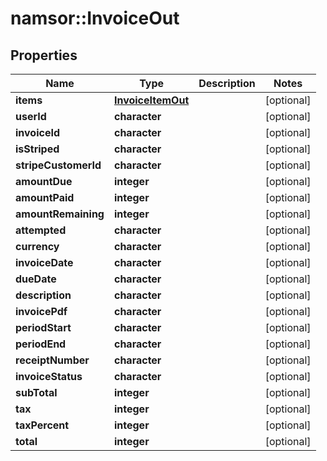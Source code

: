 # namsor::InvoiceOut

## Properties
Name | Type | Description | Notes
------------ | ------------- | ------------- | -------------
**items** | [**InvoiceItemOut**](InvoiceItemOut.md) |  | [optional] 
**userId** | **character** |  | [optional] 
**invoiceId** | **character** |  | [optional] 
**isStriped** | **character** |  | [optional] 
**stripeCustomerId** | **character** |  | [optional] 
**amountDue** | **integer** |  | [optional] 
**amountPaid** | **integer** |  | [optional] 
**amountRemaining** | **integer** |  | [optional] 
**attempted** | **character** |  | [optional] 
**currency** | **character** |  | [optional] 
**invoiceDate** | **character** |  | [optional] 
**dueDate** | **character** |  | [optional] 
**description** | **character** |  | [optional] 
**invoicePdf** | **character** |  | [optional] 
**periodStart** | **character** |  | [optional] 
**periodEnd** | **character** |  | [optional] 
**receiptNumber** | **character** |  | [optional] 
**invoiceStatus** | **character** |  | [optional] 
**subTotal** | **integer** |  | [optional] 
**tax** | **integer** |  | [optional] 
**taxPercent** | **integer** |  | [optional] 
**total** | **integer** |  | [optional] 


